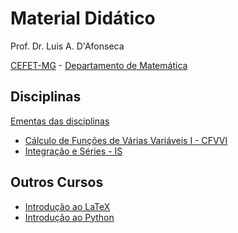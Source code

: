 # Material Didático

Prof. Dr. Luis A. D'Afonseca

[CEFET-MG](https://www.cefetmg.br/home) -
[Departamento de Matemática](https://www.dm.cefetmg.br)

## Disciplinas

[Ementas das disciplinas](https://www.dm.cefetmg.br/ensino/disciplinas/disciplinas-do-nucleo-de-matematica-grad)

- [Cálculo de Funções de Várias Variáveis I - CFVVI](pages/cfvv1/index.md)
- [Integração e Séries - IS](pages/is/index.md)

## Outros Cursos

- [Introdução ao LaTeX](pages/latex/latex.md)
- [Introdução ao Python](pages/python/index.md)

